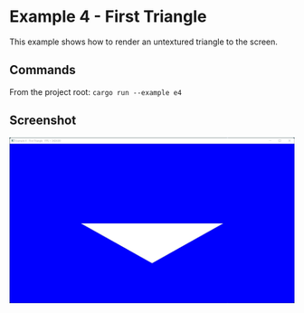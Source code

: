 # Example 4 - First Triangle

This example shows how to render an untextured triangle to the screen.

## Commands

From the project root: `cargo run --example e4`

## Screenshot 

![./Screenshot.jpg](./Screenshot.jpg)
